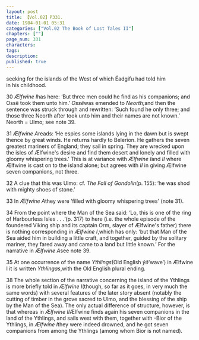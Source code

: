 ```yaml
---
layout: post
title: 【Vol.02】P331.
date: 1984-01-01 05:31
categories: ["Vol.02 The Book of Lost Tales II"]
chapters: [""]
page_num: 331
characters: 
tags: 
description: 
published: true
---
```


<p style="text-indent: 0;">
seeking for the islands of the West of which Éadgifu had told him<BR>in his childhood.
</p>

30   <I>Ælfwine I</I>has here: ‘But three men could he find as his companions; and Ossë took them unto him.’ <I>Ossë</I>was emended to <I>Neorth;</I>and then the sentence was struck through and rewritten: ‘Such found he only three; and those three Neorth after took unto him and their names are not known.’ Neorth = Ulmo; see note 39.

31   <I>Ælfwine A</I>reads: ‘He espies some islands lying in the dawn but is swept thence by great winds. He returns hardly to Belerion. He gathers the seven greatest mariners of England; they sail in spring. They are wrecked upon the isles of Ælfwine's desire and find them desert and lonely and filled with gloomy whispering trees.’ This is at variance with <I>Ælfwine I</I>and <I>II</I> where Ælfwine is cast on to the island alone; but agrees with <I>II</I> in giving Ælfwine seven companions, not three.

32   A clue that this was Ulmo: cf. <I>The Fall of Gondolin</I>(p. 155): ‘he was shod with mighty shoes of stone.’

33   In <I>Ælfwine A</I>they were ‘filled with gloomy whispering trees' (note 31).

34   From the point where the Man of the Sea said: ‘Lo, this is one of the ring of Harbourless Isles . . .‘(p. 317) to here (i.e. the whole episode of the foundered Viking ship and its captain Orm, slayer of Ælfwine's father) there is nothing corresponding in <I>Ælfwine I</I>,which has only: ‘but that Man of the Sea aided him in building a little craft, and together, guided by the solitary mariner, they fared away and came to a land but little known.’ For the narrative in <I>Ælfwine A</I>see note 39.

35   At one occurrence of the name <I>Ythlings</I>(Old English <I>ýð</I>‘wave’) in Ælfwine I it is written <I>Ythlingas</I>,with the Old English plural ending.

38   The whole section of the narrative concerning the island of the Ythlings is more briefly told in <I>Ælfwine I</I>(though, so far as it goes, in very much the same words) with several features of the later story absent (notably the cutting of timber in the grove sacred to Ulmo, and the blessing of the ship by the Man of the Sea). The only actual difference of structure, however, is that whereas in <I>Ælfwine II</I>Ælfwine finds again his seven companions in the land of the Ythlings, and sails west with them, together with -Bior of the Ythlings, in <I>Ælfwine I</I>they were indeed drowned, and he got seven companions from among the Ythlings (among whom Bior is not named).

